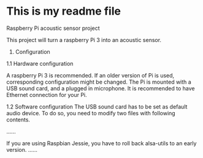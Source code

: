 # This is my readme file

Raspberry Pi acoustic sensor project

This project will turn a raspberry Pi 3 into an acoustic sensor.

1. Configuration

1.1 Hardware configuration

A raspberry Pi 3 is recommended. If an older version of Pi is used,
corresponding configuration might be changed.
The Pi is mounted with a USB sound card, and a plugged in microphone.
It is recommended to have Ethernet connection for your Pi.


1.2 Software configuration
The USB sound card has to be set as default audio device. To do so, you need
to modify two files with following contents.

......

If you are using Raspbian Jessie, you have to roll back alsa-utils to an
early version.
......


